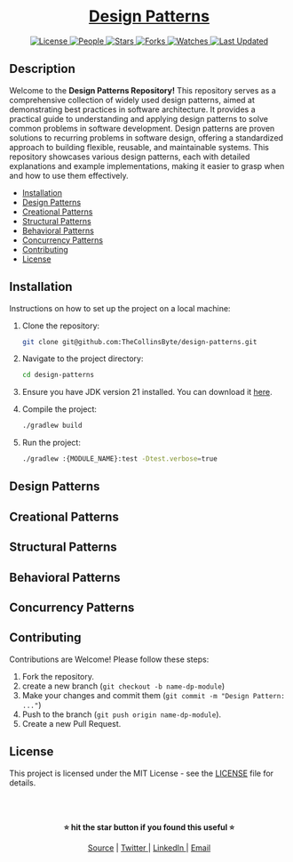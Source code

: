 <div align="center">

<h1><a href="https://github.com/TheCollinsByte/design-patterns">Design Patterns</a></h1>

<a href="https://github.com/TheCollinsByte/design-patterns/blob/main/LICENSE">
<img alt="License" src="https://img.shields.io/github/license/TheCollinsByte/design-patterns?style=flat&color=eee&label="> </a>

<a href="https://github.com/TheCollinsByte/design-patterns/graphs/contributors">
<img alt="People" src="https://img.shields.io/github/contributors/TheCollinsByte/design-patterns?style=flat&color=ffaaf2&label=People"> </a>

<a href="https://github.com/TheCollinsByte/design-patterns/stargazers">
<img alt="Stars" src="https://img.shields.io/github/stars/TheCollinsByte/design-patterns?style=flat&color=98c379&label=Stars"> </a>

<a href="https://github.com/TheCollinsByte/design-patterns/network/members">
<img alt="Forks" src="https://img.shields.io/github/forks/TheCollinsByte/design-patterns?style=flat&color=66a8e0&label=Forks"> </a>

<a href="https://github.com/TheCollinsByte/design-patterns/watchers">
<img alt="Watches" src="https://img.shields.io/github/watchers/TheCollinsByte/design-patterns?style=flat&color=f5d08b&label=Watches"> </a>

<a href="https://github.com/TheCollinsByte/design-patterns/pulse">
<img alt="Last Updated" src="https://img.shields.io/github/last-commit/TheCollinsByte/design-patterns?style=flat&color=e06c75&label="> </a>

</div>

## Description

Welcome to the <b>Design Patterns Repository!</b> This repository serves as a comprehensive collection of widely used design patterns, aimed at demonstrating best practices in software architecture. It provides a practical guide to understanding and applying design patterns to solve common problems in software development.
Design patterns are proven solutions to recurring problems in software design, offering a standardized approach to building flexible, reusable, and maintainable systems. This repository showcases various design patterns, each with detailed explanations and example implementations, making it easier to grasp when and how to use them effectively.

- [Installation](#installation)
- [Design Patterns](#design-patterns)
- [Creational Patterns](#creational-patterns)
- [Structural Patterns](#structural-patterns)
- [Behavioral Patterns](#behavioral-patterns)
- [Concurrency Patterns](#concurrency-patterns)
- [Contributing](#contributing)
- [License](#license)


## Installation

Instructions on how to set up the project on a local machine:

1. Clone the repository:
    ```bash
    git clone git@github.com:TheCollinsByte/design-patterns.git
    ```
2. Navigate to the project directory:
    ```bash
    cd design-patterns
    ```
3. Ensure you have JDK version 21 installed. You can download it [here](https://www.oracle.com/java/technologies/downloads/#java21).

4. Compile the project:
    ```bash
   ./gradlew build
    ```

5. Run the project:
    ```bash
    ./gradlew :{MODULE_NAME}:test -Dtest.verbose=true
    ```

## Design Patterns


## Creational Patterns


## Structural Patterns


## Behavioral Patterns


## Concurrency Patterns


## Contributing

Contributions are Welcome! Please follow these steps:

1. Fork the repository.
2. create a new branch (`git checkout -b name-dp-module`)
3. Make your changes and commit them (`git commit -m "Design Pattern: ..."`)
4. Push to the branch (`git push origin name-dp-module`).
5. Create a new Pull Request.

## License

This project is licensed under the MIT License - see the [LICENSE](LICENSE) file for details.

<br/><br/>

<div align="center">

<strong>⭐ hit the star button if you found this useful ⭐</strong><br>

<a href="https://github.com/TheCollinsByte/design-patterns">Source</a>
| <a href="https://x.com/TheCollinsByte" target="_blank">Twitter </a>
| <a href="http://www.linkedin.com/in/collins-boniface" target="_blank">LinkedIn </a>
| <a href="mailto:collo@fastmail.com">Email</a>
</div>
